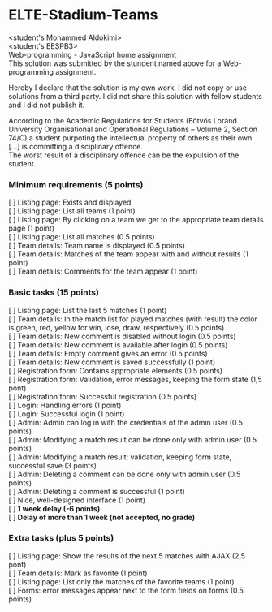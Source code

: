 # ELTE-Stadium-Teams
<student's Mohammed Aldokimi> <br />
<student's EESPB3> <br />
Web-programming - JavaScript home assignment <br />
This solution was submitted by the stundent named above for a Web-programming assignment. <br />

Hereby I declare that the solution is my own work. I did not copy or use solutions from a third party. I did not share this solution with fellow  students and I did not publish it.  <br />

According to the Academic Regulations for Students (Eötvös Loránd University Organisational and Operational Regulations – Volume 2, Section 74/C),a student purpoting the intellectual property of others as their own [...] is committing a disciplinary offence. <br />
The worst result of a disciplinary offence can be the expulsion of the student. <br />

### Minimum requirements (5 points)

[ ] Listing page: Exists and displayed <br />
[ ] Listing page: List all teams (1 point) <br />
[ ] Listing page: By clicking on a team we get to the appropriate team details page (1 point) <br />
[ ] Listing page: List all matches (0.5 points) <br />
[ ] Team details: Team name is displayed (0.5 points) <br />
[ ] Team details: Matches of the team appear with and without results (1 point) <br />
[ ] Team details: Comments for the team appear (1 point) <br />
### Basic tasks (15 points)

[ ] Listing page: List the last 5 matches (1 point) <br />
[ ] Team details: In the match list for played matches (with result) the color is green, red, yellow for win, lose, draw, respectively (0.5 points) <br />
[ ] Team details: New comment is disabled without login (0.5 points) <br />
[ ] Team details: New comment is available after login (0.5 points) <br />
[ ] Team details: Empty comment gives an error (0.5 points) <br />
[ ] Team details: New comment is saved successfully (1 point) <br />
[ ] Registration form: Contains appropriate elements (0.5 points) <br />
[ ] Registration form: Validation, error messages, keeping the form state (1,5 pont) <br />
[ ] Registration form: Successful registration (0.5 points) <br />
[ ] Login: Handling errors (1 point) <br />
[ ] Login: Successful login (1 point) <br />
[ ] Admin: Admin can log in with the credentials of the admin user (0.5 points) <br />
[ ] Admin: Modifying a match result can be done only with admin user (0.5 points) <br />
[ ] Admin: Modifying a match result: validation, keeping form state, successful save (3 points) <br />
[ ] Admin: Deleting a comment can be done only with admin user (0.5 points)<br />
[ ] Admin: Deleting a comment is successful (1 point)<br />
[ ] Nice, well-designed interface (1 point)<br />
[ ] **1 week delay (-6 points)**<br />
[ ] **Delay of more than 1 week (not accepted, no grade)**<br />

### Extra tasks (plus 5 points)

[ ] Listing page: Show the results of the next 5 matches with AJAX (2,5 pont) <br />
[ ] Team details: Mark as favorite (1 point) <br />
[ ] Listing page: List only the matches of the favorite teams (1 point) <br />
[ ] Forms: error messages appear next to the form fields on forms (0.5 points) <br />